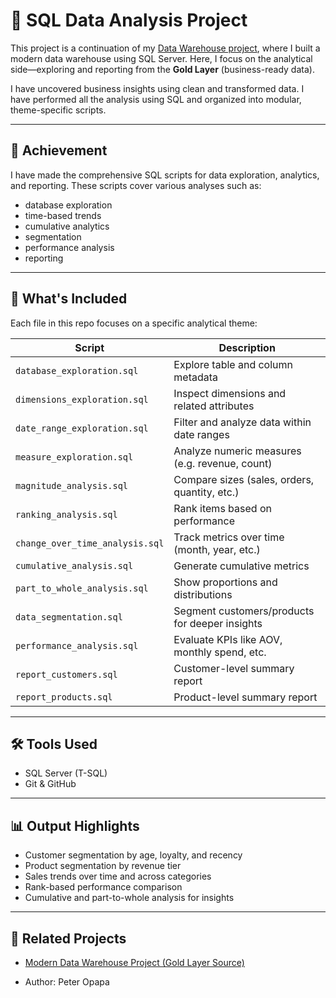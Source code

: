 # 🧪 SQL Data Analysis Project

This project is a continuation of my [Data Warehouse project](https://github.com/Peter-Opapa/sql-server-data-warehouse-project), where I built a modern data warehouse using SQL Server. Here, I focus on the analytical side—exploring and reporting from the **Gold Layer** (business-ready data).

I have uncovered business insights using clean and transformed data. I have performed all the analysis using SQL and organized into modular, theme-specific scripts.

---

## 📌 Achievement

I have made the comprehensive SQL scripts for data exploration, analytics, and reporting. These scripts cover various analyses such as:

- database exploration  
- time-based trends  
- cumulative analytics  
- segmentation  
- performance analysis  
- reporting  

---

## 📂 What's Included

Each file in this repo focuses on a specific analytical theme:

| Script                             | Description                                    |
|-----------------------------------|------------------------------------------------|
| `database_exploration.sql`        | Explore table and column metadata              |
| `dimensions_exploration.sql`      | Inspect dimensions and related attributes      |
| `date_range_exploration.sql`      | Filter and analyze data within date ranges     |
| `measure_exploration.sql`         | Analyze numeric measures (e.g. revenue, count) |
| `magnitude_analysis.sql`          | Compare sizes (sales, orders, quantity, etc.)  |
| `ranking_analysis.sql`            | Rank items based on performance                |
| `change_over_time_analysis.sql`   | Track metrics over time (month, year, etc.)    |
| `cumulative_analysis.sql`         | Generate cumulative metrics                    |
| `part_to_whole_analysis.sql`      | Show proportions and distributions             |
| `data_segmentation.sql`           | Segment customers/products for deeper insights |
| `performance_analysis.sql`        | Evaluate KPIs like AOV, monthly spend, etc.    |
| `report_customers.sql`            | Customer-level summary report                  |
| `report_products.sql`             | Product-level summary report                   |

---

## 🛠 Tools Used

- SQL Server (T-SQL)
- Git & GitHub

---

## 📊 Output Highlights

- Customer segmentation by age, loyalty, and recency
- Product segmentation by revenue tier
- Sales trends over time and across categories
- Rank-based performance comparison
- Cumulative and part-to-whole analysis for insights

---

## 🔗 Related Projects

- [Modern Data Warehouse Project (Gold Layer Source)](https://github.com/Peter-Opapa/sql-server-data-warehouse-project)

- Author: Peter Opapa
